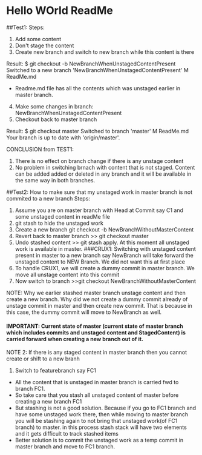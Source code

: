 # Hello WOrld ReadMe

##Test1: Steps:
1) Add some content
2) Don't stage the content
3) Create new branch and switch to new branch while this content is there

Result:
$ git checkout -b NewBranchWhenUnstagedContentPresent
Switched to a new branch 'NewBranchWhenUnstagedContentPresent'
M       ReadMe.md

- Readme.md file has all the contents which was unstaged earlier in master branch.

4) Make some changes in branch: NewBranchWhenUnstagedContentPresent
5) Checkout back to master branch

Result:
$ git checkout master
Switched to branch 'master'
M       ReadMe.md
Your branch is up to date with 'origin/master'.

CONCLUSION from TEST1: 
1) There is no effect on branch change if there is any unstage content
2) No problem in switching brnach with content that is not staged. Content can be added  added or deleted in any branch and it will be available in the same way in both branches.


##Test2: How to make sure that my unstaged work in master branch is not commited to a new branch
Steps:
1) Assume you are on master branch with Head at Commit say C1 and some unstaged content in readMe file
2) git stash to hide the unstaged work
3) Create a new branch git checkout -b NewBranchWithoutMasterContent
4) Revert back to master branch >> git checkout master
5) Undo stashed content >> git stash apply. At this moment all unstaged work is available in master. 
###CRUX1: Switching with unstaged content present in master to a new branch say NewBranch will take forward the unstaged content to NEW Branch. We did not want this at first place
6) To handle CRUX1, we will create a dummy commit in master branch. We move all unstage content into this commit
7) Now switch to branch  >>git checkout NewBranchWithoutMasterContent

NOTE: Why we earlier stashed master branch unstage content and then create a new branch. Why did we not create a dummy commit already of unstage commit in master and then create new commit.
That is because in this case, the dummy commit will move to NewBranch as well. 
#### IMPORTANT: Current state of master (current state of master branch which includes **commits** and **unstaged content** and **StagedContent**) is carried forward when creating a new branch out of it.

NOTE 2: If there is any staged content in master branch then you cannot create or shift to a new branh









1) Switch to featurebranch say FC1
- All the content that is unstaged in master branch is carried fwd to branch FC1.
- So take care that you stash all unstaged content of master before creating a new branch FC1
- But stashing is not a good solution. Because if you go to FC1 branch and have some unstaged work there, then while moving to master branch you will be stashing again to not bring that unstaged work(of FC1 branch) to master. in this process stash stack will have two elements and it gets difficult to track stashed items
- Better solution is to commit the unstaged work as a temp commit in master branch and move to FC1 branch.     